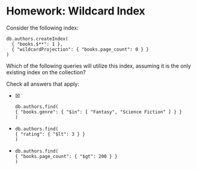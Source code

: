# Homework: Wildcard Index

Consider the following index:

```
db.authors.createIndex(
  { "books.$**": 1 },
  { "wildcardProjection": { "books.page_count": 0 } }
)
```

Which of the following queries will utilize this index, assuming it is the only existing index on the collection?


Check all answers that apply:

- [X]
    ```
    db.authors.find(
    { "books.genre": { "$in": [ "Fantasy", "Science Fiction" ] } }
    )
    ```
- 
    ```
    db.authors.find(
    { "rating": { "$lt": 3 } }
    )
    ```
- 
    ```
    db.authors.find(
    { "books.page_count": { "$gt": 200 } }
    )
    ```

